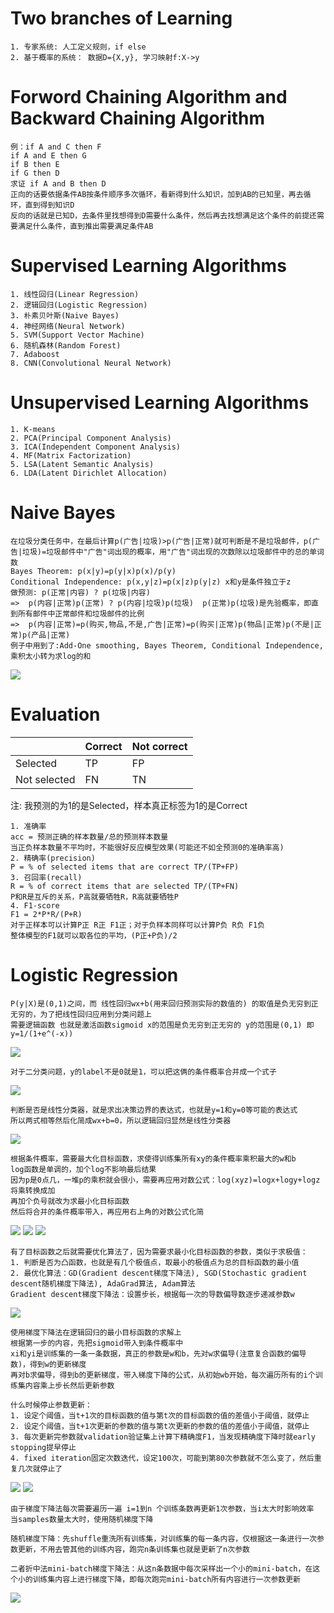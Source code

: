 # Two branches of Learning
```
1. 专家系统: 人工定义规则，if else
2. 基于概率的系统： 数据D={X,y}, 学习映射f:X->y
```
# Forword Chaining Algorithm and Backward Chaining Algorithm
```
例：if A and C then F
if A and E then G
if B then E
if G then D
求证 if A and B then D
正向的话要依据条件AB按条件顺序多次循环，看新得到什么知识，加到AB的已知里，再去循环，直到得到知识D
反向的话就是已知D，去条件里找想得到D需要什么条件，然后再去找想满足这个条件的前提还需要满足什么条件，直到推出需要满足条件AB
```

# Supervised Learning Algorithms
```
1. 线性回归(Linear Regression)
2. 逻辑回归(Logistic Regression)
3. 朴素贝叶斯(Naive Bayes)
4. 神经网络(Neural Network)
5. SVM(Support Vector Machine)
6. 随机森林(Random Forest)
7. Adaboost
8. CNN(Convolutional Neural Network)
```

# Unsupervised Learning Algorithms
```
1. K-means
2. PCA(Principal Component Analysis)
3. ICA(Independent Component Analysis)
4. MF(Matrix Factorization)
5. LSA(Latent Semantic Analysis)
6. LDA(Latent Dirichlet Allocation)
```

# Naive Bayes
```
在垃圾分类任务中，在最后计算p(广告|垃圾)>p(广告|正常)就可判断是不是垃圾邮件，p(广告|垃圾)=垃圾邮件中"广告"词出现的概率，用"广告"词出现的次数除以垃圾邮件中的总的单词数
Bayes Theorem: p(x|y)=p(y|x)p(x)/p(y)
Conditional Independence: p(x,y|z)=p(x|z)p(y|z) x和y是条件独立于z
做预测: p(正常|内容) ? p(垃圾|内容)
=>  p(内容|正常)p(正常) ? p(内容|垃圾)p(垃圾)  p(正常)p(垃圾)是先验概率，即直到所有邮件中正常邮件和垃圾邮件的比例
=>  p(内容|正常)=p(购买,物品,不是,广告|正常)=p(购买|正常)p(物品|正常)p(不是|正常)p(产品|正常)
例子中用到了:Add-One smoothing, Bayes Theorem, Conditional Independence, 乘积太小转为求log的和
```
![](https://github.com/f1rstb100d/greedy/blob/master/jpg/Naive%20Bayes.jpg)

# Evaluation
|     | Correct  | Not correct  |
|  ----  | ----  | ----  |
| Selected  | TP | FP  |
| Not selected  | FN | TN  |
注: 我预测的为1的是Selected，样本真正标签为1的是Correct
```
1. 准确率
acc = 预测正确的样本数量/总的预测样本数量
当正负样本数量不平均时，不能很好反应模型效果(可能还不如全预测0的准确率高)
2. 精确率(precision)
P = % of selected items that are correct TP/(TP+FP)
3. 召回率(recall)
R = % of correct items that are selected TP/(TP+FN)
P和R是互斥的关系，P高就要牺牲R，R高就要牺牲P
4. F1-score
F1 = 2*P*R/(P+R)
对于正样本可以计算P正 R正 F1正；对于负样本同样可以计算P负 R负 F1负
整体模型的F1就可以取各位的平均，(P正+P负)/2
```

# Logistic Regression
```
P(y|X)是(0,1)之间，而 线性回归wx+b(用来回归预测实际的数值的) 的取值是负无穷到正无穷的，为了把线性回归应用到分类问题上
需要逻辑函数 也就是激活函数sigmoid x的范围是负无穷到正无穷的 y的范围是(0,1) 即y=1/(1+e^(-x))
```
![](https://github.com/f1rstb100d/greedy/blob/master/jpg/%E9%80%BB%E8%BE%91%E5%87%BD%E6%95%B0.jpg)
```
对于二分类问题，y的label不是0就是1，可以把这俩的条件概率合并成一个式子
```
![](https://github.com/f1rstb100d/greedy/blob/master/jpg/%E9%80%BB%E8%BE%91%E5%87%BD%E6%95%B0%E5%90%88%E5%B9%B6.jpg)
```
判断是否是线性分类器，就是求出决策边界的表达式，也就是y=1和y=0等可能的表达式
所以两式相等然后化简成wx+b=0，所以逻辑回归显然是线性分类器
```
![](https://github.com/f1rstb100d/greedy/blob/master/jpg/%E9%80%BB%E8%BE%91%E5%9B%9E%E5%BD%92%E6%98%AF%E7%BA%BF%E6%80%A7.jpg)
```
根据条件概率，需要最大化目标函数，求使得训练集所有xy的条件概率乘积最大的w和b
log函数是单调的，加个log不影响最后结果
因为p是0点几，一堆p的乘积就会很小，需要再应用对数公式：log(xyz)=logx+logy+logz 将乘转换成加
再加个负号就改为求最小化目标函数
然后将合并的条件概率带入，再应用右上角的对数公式化简
```
![](https://github.com/f1rstb100d/greedy/blob/master/jpg/%E9%80%BB%E8%BE%91%E5%9B%9E%E5%BD%92%E7%9B%AE%E6%A0%87%E5%87%BD%E6%95%B01.jpg)
![](https://github.com/f1rstb100d/greedy/blob/master/jpg/%E9%80%BB%E8%BE%91%E5%9B%9E%E5%BD%92%E7%9B%AE%E6%A0%87%E5%87%BD%E6%95%B02.jpg)
![](https://github.com/f1rstb100d/greedy/blob/master/jpg/%E9%80%BB%E8%BE%91%E5%9B%9E%E5%BD%92%E7%9B%AE%E6%A0%87%E5%87%BD%E6%95%B03.jpg)
```
有了目标函数之后就需要优化算法了，因为需要求最小化目标函数的参数，类似于求极值：
1. 判断是否为凸函数，也就是有几个极值点，取最小的极值点为总的目标函数的最小值
2. 最优化算法：GD(Gradient descent梯度下降法), SGD(Stochastic gradient descent随机梯度下降法), AdaGrad算法, Adam算法
Gradient descent梯度下降法：设置步长，根据每一次的导数偏导数逐步递减参数w
```
![](https://github.com/f1rstb100d/greedy/blob/master/jpg/%E6%A2%AF%E5%BA%A6%E4%B8%8B%E9%99%8D%E6%B3%95.jpg)
```
使用梯度下降法在逻辑回归的最小目标函数的求解上
根据第一步的内容，先把sigmoid带入到条件概率中
xi和yi是训练集的一条一条数据，真正的参数是w和b，先对w求偏导(注意复合函数的偏导数)，得到w的更新梯度
再对b求偏导，得到b的更新梯度，带入梯度下降的公式，从初始wb开始，每次遍历所有的i个训练集内容乘上步长然后更新参数

什么时候停止参数更新：
1. 设定个阈值，当t+1次的目标函数的值与第t次的目标函数的值的差值小于阈值，就停止
2. 设定个阈值，当t+1次更新的参数的值与第t次更新的参数的值的差值小于阈值，就停止
3. 每次更新完参数就validation验证集上计算下精确度F1，当发现精确度下降时就early stopping提早停止
4. fixed iteration固定次数迭代，设定100次，可能到第80次参数就不怎么变了，然后重复几次就停止了
```
![](https://github.com/f1rstb100d/greedy/blob/master/jpg/%E9%80%BB%E8%BE%91%E5%9B%9E%E5%BD%92%E6%A2%AF%E5%BA%A6%E4%B8%8B%E9%99%8D1.jpg)
![](https://github.com/f1rstb100d/greedy/blob/master/jpg/%E9%80%BB%E8%BE%91%E5%9B%9E%E5%BD%92%E6%A2%AF%E5%BA%A6%E4%B8%8B%E9%99%8D2.jpg)
```
由于梯度下降法每次需要遍历一遍 i=1到n 个训练条数再更新1次参数，当i太大时影响效率
当samples数量太大时，使用随机梯度下降

随机梯度下降：先shuffle重洗所有训练集，对训练集的每一条内容，仅根据这一条进行一次参数更新，不用去管其他的训练内容，跑完n条训练集也就是更新了n次参数

二者折中法mini-batch梯度下降法：从这n条数据中每次采样出一个小的mini-batch，在这个小的训练集内容上进行梯度下降，即每次跑完mini-batch所有内容进行一次参数更新
```
![](https://github.com/f1rstb100d/greedy/blob/master/jpg/%E9%9A%8F%E6%9C%BA%E6%A2%AF%E5%BA%A6%E4%B8%8B%E9%99%8D.jpg)